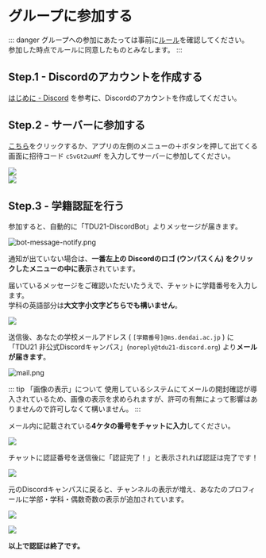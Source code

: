 # グループに参加する

::: danger
グループへの参加にあたっては事前に[ルール](/rule)を確認してください。  
参加した時点でルールに同意したものとみなします。
:::

## Step.1 - Discordのアカウントを作成する

[はじめに - Discord](https://support.discord.com/hc/ja/articles/360033931551-%E3%81%AF%E3%81%98%E3%82%81%E3%81%AB) を参考に、Discordのアカウントを作成してください。  

## Step.2 - サーバーに参加する

[こちら](/discord)をクリックするか、アプリの左側のメニューの＋ボタンを押して出てくる画面に招待コード `cSvGt2uuMf` を入力してサーバーに参加してください。

<img src="@assets/img/howtojoin/discord-create.png" style="max-height: 300px;"><br>
<img src="@assets/img/howtojoin/discord-code-form.png" style="max-height: 300px;">

## Step.3 - 学籍認証を行う

参加すると、自動的に「TDU21-DiscordBot」よりメッセージが届きます。

![bot-message-notify.png](@assets/img/verify-reg/bot-message-notify.png)

通知が出ていない場合は、**一番左上の Discordのロゴ (ウンパスくん) をクリックしたメニューの中に表示**されています。

届いているメッセージをご確認いただいたうえで、チャットに学籍番号を入力します。  
学科の英語部分は**大文字小文字どちらでも構いません**。

<img src="@assets/img/verify-reg/first-step.png" style="max-height: 500px;">

送信後、あなたの学校メールアドレス ( `[学籍番号]@ms.dendai.ac.jp` ) に 「TDU21 非公式Discordキャンパス」(`noreply@tdu21-discord.org`) より**メールが届きます**。

![mail.png](@assets/img/verify-reg/mail.png)

::: tip 「画像の表示」について
使用しているシステムにてメールの開封確認が導入されているため、画像の表示を求められますが、許可の有無によって影響はありませんので許可しなくて構いません。
:::

メール内に記載されている**4ケタの番号をチャットに入力**してください。

<img src="@assets/img/verify-reg/second-step.png" style="max-height: 300px;">

チャットに認証番号を送信後に「認証完了！」と表示されれば認証は完了です！

<img src="@assets/img/verify-reg/third-step.png" style="max-height: 500px;">

元のDiscordキャンパスに戻ると、チャンネルの表示が増え、あなたのプロフィールに学部・学科・偶数奇数の表示が追加されています。

<img src="@assets/img/verify-reg/channel-list.png" style="max-height: 500px;"><br>

<img src="@assets/img/verify-reg/result-profile.png">

**以上で認証は終了です。**